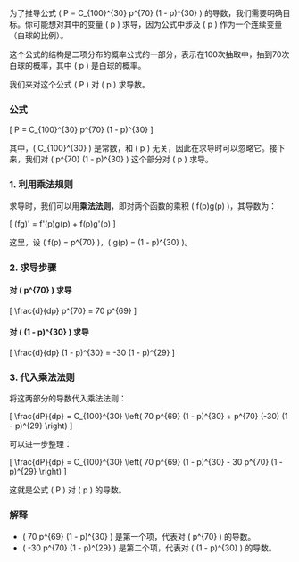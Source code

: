 为了推导公式 \( P = C_{100}^{30} p^{70} (1 - p)^{30} \) 的导数，我们需要明确目标。你可能想对其中的变量 \( p \) 求导，因为公式中涉及 \( p \) 作为一个连续变量（白球的比例）。

这个公式的结构是二项分布的概率公式的一部分，表示在100次抽取中，抽到70次白球的概率，其中 \( p \) 是白球的概率。

我们来对这个公式 \( P \) 对 \( p \) 求导数。

### 公式

\[
P = C_{100}^{30} p^{70} (1 - p)^{30}
\]

其中，\( C_{100}^{30} \) 是常数，和 \( p \) 无关，因此在求导时可以忽略它。接下来，我们对 \( p^{70} (1 - p)^{30} \) 这个部分对 \( p \) 求导。

### 1. 利用乘法规则

求导时，我们可以用**乘法法则**，即对两个函数的乘积 \( f(p)g(p) \)，其导数为：

\[
(fg)' = f'(p)g(p) + f(p)g'(p)
\]

这里，设 \( f(p) = p^{70} \)，\( g(p) = (1 - p)^{30} \)。

### 2. 求导步骤

#### 对 \( p^{70} \) 求导

\[
\frac{d}{dp} p^{70} = 70 p^{69}
\]

#### 对 \( (1 - p)^{30} \) 求导

\[
\frac{d}{dp} (1 - p)^{30} = -30 (1 - p)^{29}
\]

### 3. 代入乘法法则

将这两部分的导数代入乘法法则：

\[
\frac{dP}{dp} = C_{100}^{30} \left( 70 p^{69} (1 - p)^{30} + p^{70} (-30) (1 - p)^{29} \right)
\]

可以进一步整理：

\[
\frac{dP}{dp} = C_{100}^{30} \left( 70 p^{69} (1 - p)^{30} - 30 p^{70} (1 - p)^{29} \right)
\]

这就是公式 \( P \) 对 \( p \) 的导数。

### 解释

- \( 70 p^{69} (1 - p)^{30} \) 是第一个项，代表对 \( p^{70} \) 的导数。
- \( -30 p^{70} (1 - p)^{29} \) 是第二个项，代表对 \( (1 - p)^{30} \) 的导数。
